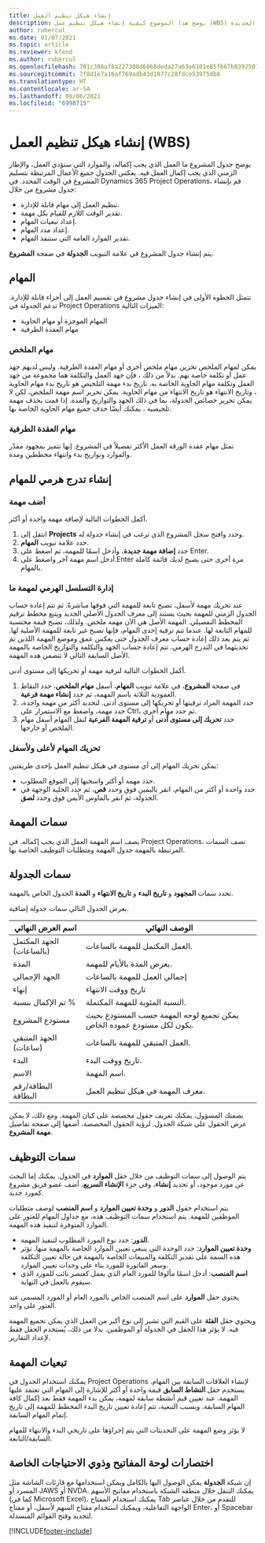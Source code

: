 ```yaml
---
title: إنشاء هيكل تنظيم العمل
description: يوضح هذا الموضوع كيفية إنشاء هيكل تنظيم عمل (WBS) يشمل التحكم الأساسي في واجهة الجدولة الجديدة.
author: ruhercul
ms.date: 01/07/2021
ms.topic: article
ms.reviewer: kfend
ms.author: ruhercul
ms.openlocfilehash: 701c386af8a227308d6868deda27a63e6101e85f667b0392501bb0490329f484
ms.sourcegitcommit: 7f8d1e7a16af769adb43d1877c28fdce53975db8
ms.translationtype: HT
ms.contentlocale: ar-SA
ms.lasthandoff: 08/06/2021
ms.locfileid: "6998715"
---
```

# <a name="create-a-work-breakdown-structure-wbs"></a>إنشاء هيكل تنظيم العمل (WBS)

يوضح جدول المشروع ما العمل الذي يجب إكماله، والموارد التي ستؤدي العمل، والإطار الزمني الذي يجب إكمال العمل فيه. يعكس الجدول جميع الأعمال المرتبطة بتسليم المشروع في الوقت المحدد. في Dynamics 365 Project Operations، قم بإنشاء جدول مشروع من خلال:

  - تنظيم العمل إلى مهام قابلة للإدارة.
  - تقدير الوقت اللازم للقيام بكل مهمة.
  - إعداد تبعيات المهام.
  - إعداد مدد المهام.
  - تقدير الموارد العامة التي ستنفذ المهام. 

يتم إنشاء جدول المشروع في علامة التبويب **الجدولة** في صفحة **المشروع**.

## <a name="tasks"></a>المهام

تتمثل الخطوة الأولى في إنشاء جدول مشروع في تقسيم العمل إلى أجزاء قابلة للإدارة. تدعم الجدولة في Project Operations الميزات التالية:

- المهام الموجزة أو مهام الحاوية
- مهام العقدة الطرفية

### <a name="summary-tasks"></a>مهام الملخص

يمكن لمهام الملخص تخزين مهام ملخص أخرى أو مهام العقدة الطرفية. وليس لديهم جهد عمل أو تكلفة خاصة بهم. بدلاً من ذلك ، فإن جهد العمل والتكلفة هما مجموعة من جهد العمل وتكلفة مهام الحاوية الخاصة به. تاريخ بدء مهمة التلخيص هو تاريخ بدء مهام الحاوية ، وتاريخ الانتهاء هو تاريخ الانتهاء من مهام الحاوية. يمكن تحرير اسم مهمة الملخص، لكن لا يمكن تحرير خصائص الجدولة، بما في ذلك الجهد والتواريخ والمدة. إذا قمت بحذف مهمة تلخيصية ، يمكنك أيضًا حذف جميع مهام الحاوية الخاصة بها.

### <a name="leaf-node-tasks"></a>مهام العقدة الطرفية

تمثل مهام عقدة الورقة العمل الأكثر تفصيلاً في المشروع. إنها تتميز بمجهود مقدّر والموارد وتواريخ بدء وانتهاء مخططين ومدة.

## <a name="create-a-task-hierarchy"></a>إنشاء تدرج هرمي للمهام

### <a name="add-a-task"></a>أضف مهمة

أكمل الخطوات التالية لإضافة مهمة واحدة أو أكثر.

1. انتقل إلى **Projects** وحدد وافتح سجل المشروع الذي ترغب في إنشاء جدولة له. 
2. حدد علامة تبويب **المهام**. 
3. حدد **إضافة مهمة جديدة**، وأدخل اسمًا للمهمة، ثم اضغط على Enter.
2. أدخل اسم مهمة آخر واضغط على Enter مرة أخرى حتى يصبح لديك قائمة كاملة بالمهام.

### <a name="manage-hierarchy-of-a-task"></a>إدارة التسلسل الهرمي لمهمة ما

عند تحريك مهمة لأسفل، تصبح تابعة للمهمة التي فوقها مباشرةً. ثم تتم إعادة حساب الجدول الزمني للمهمة بحيث يستند إلى معرف الجدول الأصلي الجديد ويتبع مخطط ترقيم المخطط التفصيلي. المهمة الأصل هي الآن مهمة ملخص. ولذلك، تصبح قيمة محتسبة للمهام التابعة لها. عندما تتم ترقية إحدى المهام، فإنها تصبح غير تابعة للمهمة الأصلية لها. ثم يتم بعد ذلك إعادة حساب معرف الجدول حتى يعكس عمق وموضع المهمة اللذين تم تحديثهما في التدرج الهرمي. تتم إعادة حساب الجهد والتكلفة والتواريخ الخاصة بالمهمة الأصل السابقة التالي لا تتضمن هذه المهمة.

أكمل الخطوات التالية لترقية مهمة أو تحريكها إلى مستوى أدنى.

1. في صفحة **المشروع**، في علامة تبويب **المهام**، أسفل **مهام الملخص**، حدد النقاط العمودية الثلاثة باسم المهمة، ثم حدد **إنشاء مهمة فرعية**. 
2. حدد المهمة المراد ترقيتها أو تحريكها إلى مستوى أدنى. لتحديد أكثر من مهمة واحدة، حدد مهمة، واضغط مع الاستمرار على Ctrl، ثم حدد مهام أخرى.
2. حدد **تحريك إلى مستوى أدنى** أو **ترقية المهمة الفرعية** لنقل المهام أسفل مهام الملخص أو خارجها.

### <a name="move-tasks-up-and-down"></a>تحريك المهام لأعلى ولأسفل

يمكن تحريك المهام إلى أي مستوى في هيكل تنظيم العمل بإحدى طريقتين:

- حدد مهمة أو أكثر واسحبها إلى الموقع المطلوب.
- حدد واحدة أو أكثر من المهام، انقر باليمين فوق وحدد **قص**، ثم حدد الخلية الوجهة في الجدولة، ثم انقر بالماوس الأيمن فوق وحدد **لصق**.

## <a name="task-attributes"></a>سمات المهمة

يصف اسم المهمة العمل الذي يجب إكماله. في Project Operations، تصف السمات المرتبطة بالمهمة جدول المهمة ومتطلبات التوظيف الخاصة بها.

## <a name="schedule-attributes"></a>سمات الجدولة

تحدد سمات **المجهود** و **تاريخ البدء** و **تاريخ الانتهاء** و **المدة** الجدول الخاص بالمهمة.

يعرض الجدول التالي سمات جدولة إضافية.

| **اسم العرض النهائي** | **الوصف النهائي** |
| --- | --- |
| الجهد المكتمل (بالساعات) | العمل المكتمل للمهمة بالساعات. |
| المدة | يعرض المدة بالأيام للمهمة. |
| الجهد الإجمالي | إجمالي العمل للمهمة بالساعات |
| إنهاء | تاريخ ووقت الانتهاء |
| تم الإكمال بنسبة % | النسبة المئوية للمهمة المكتملة. |
| مستودع المشروع | يمكن تجميع لوحه المهمة حسب المستودع بحيث يكون لكل مستودع عموده الخاص. |
| الجهد المتبقي (ساعات) | العمل المتبقي للمهمة بالساعات. |
| البدء | تاريخ ووقت البدء. |
| الاسم  | اسم المهمة. |
| البطاقة/رقم البطاقة | معرف المهمة في هيكل تنظيم العمل. |

بصفتك المسؤول، يمكنك تعريف حقول مخصصة على كيان المهمة. ومع ذلك، لا يمكن عرض الحقول على شبكة الجدول. لرؤية الحقول المخصصة، أضفها إلى صفحة تفاصيل **مهمة المشروع**.

## <a name="staffing-attributes"></a>سمات التوظيف

يتم الوصول إلى سمات التوظيف من خلال حقل **الموارد** في الجدول. يمكنك إما البحث عن مورد موجود، أو تحديد **إنشاء**، وفي جزء **الإنشاء السريع**، أضف عضو فريق مشروع كمورد جديد.

يتم استخدام حقول **الدور** و **وحدة تعيين الموارد‬** و **اسم المنصب** لوصف متطلبات الموظفين للمهمة. يتم استخدام سمات التوظيف هذه، مع جداول المهام للعثور على الموارد المتوفرة لتنفيذ هذه المهمة.

   - **الدور**: حدد نوع المورد المطلوب لتنفيذ المهمة.
   - **وحدة تعيين الموارد**: حدد الوحدة التي ينبغي تعيين الموارد الخاصة بالمهمة منها. تؤثر هذه السمة على تقدير التكلفة والمبيعات الخاصة بالمهمة في حالة تعيين التكلفة وسعر الفاتورة للمورد بناء على وحدات تعيين الموارد.
   - **اسم المنصب**: أدخل اسمًا مألوفا للمورد العام الذي يعمل كعنصر نائب للمورد الذي سيقوم بالعمل في النهاية.

يحتوي حقل **الموارد** على اسم المنصب الخاص بالمورد العام أو المورد المسمى عند العثور على واحد.

ويحتوي حقل **الفئة** على القيم التي تشير إلى نوع أكبر من العمل الذي يمكن تجميع المهمة فيه. لا يؤثر هذا الحقل في الجدولة أو الموظفين. بدلا من ذلك، يُستخدم الحقل فقط لإعداد التقارير.

## <a name="task-dependencies"></a>تبعيات المهمة

يمكنك استخدام الجدول في Project Operations لإنشاء العلاقات السابقة بين المهام. يستخدم حقل **النشاط السابق** قيمة واحدة أو أكثر للإشارة إلى المهام التي تعتمد عليها المهمة. عند تعيين قيم أنشطة سابقة لمهمة، يمكن بدء المهمة فقط بعد إكمال كافة المهام السابقة. وبسبب التبعية، تتم إعادة تعيين تاريخ البدء المخطط للمهمة إلى تاريخ إتمام المهام السابقة.

لا يؤثر وضع المهمة على التحديثات التي يتم إجراؤها على تاريخي البدء والانتهاء للمهام السابقة/التابعة.

## <a name="accessibility-and-keyboard-shortcuts"></a>اختصارات لوحة المفاتيح وذوي الاحتياجات الخاصة

إن شبكة **الجدولة** يمكن الوصول اليها بالكامل ويمكن استخدامها مع قارئات الشاشة مثل المسرد أو JAWS أو NVDA. يمكنك التنقل خلال منطقه الشبكة باستخدام مفاتيح الأسهم (كما في Microsoft Excel)، يمكنك استخدام المفتاح Tab للتقدم من خلال عناصر الواجهة التفاعلية، ويمكنك استخدام مفتاح السهم لأسفل، أو مفتاح Enter، أو Spacebar لتحديد وفتح القوائم المنسدلة.


[!INCLUDE[footer-include](../includes/footer-banner.md)]